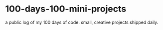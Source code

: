 # 100-days-100-mini-projects
a public log of my 100 days of code. small, creative projects shipped daily.
